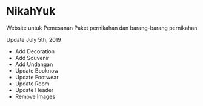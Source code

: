 # NikahYuk
Website untuk Pemesanan Paket pernikahan dan barang-barang pernikahan

Update July 5th, 2019
- Add Decoration
- Add Souvenir
- Add Undangan
- Update Booknow
- Update Footwear
- Update Room
- Update Header
- Remove Images
